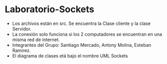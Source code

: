 # Laboratorio-Sockets

- Los archivos están en src. Se encuentra la Clase cliente y la clase Servidor. 
- La conexión solo funciona si los 2 computadores se encuentran en una misma red de internet. 
- Integrantes del Grupo: Santiago Mercado, Antony Molina, Esteban Ramirez.
- El diagrama de clases etá bajo el nombre UML Sockets
